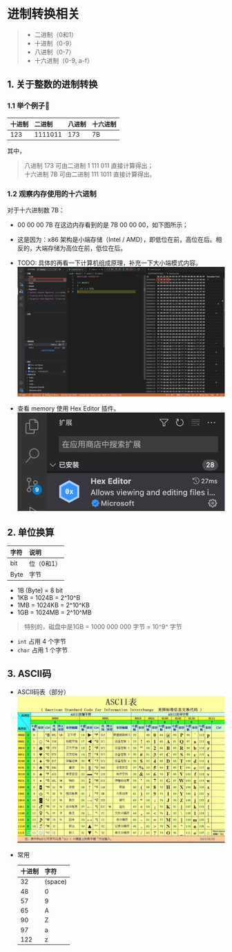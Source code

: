 # 进制转换相关

> - 二进制（0和1）
> - 十进制（0-9）
> - 八进制（0-7）
> - 十六进制（0-9, a-f） 

## 1. 关于整数的进制转换

### 1.1 举个例子🌰

  十进制 | 二进制   | 八进制 | 十六进制  
  :---  | :---    | :---  | :---  
  123   | 1111011 | 173   | 7B  

其中，<br >
> 八进制 173 可由二进制 1 111 011 直接计算得出；<br >
> 十六进制 7B 可由二进制 111 1011 直接计算得出。

### 1.2 观察内存使用的十六进制
  
  对于十六进制数 7B：

  - 00 00 00 7B 在这边内存看到的是 7B 00 00 00，如下图所示；
  - 这是因为：x86 架构是小端存储（Intel / AMD），即低位在前，高位在后。相反的，大端存储为高位在前，低位在后。
  - TODO: 具体的再看一下计算机组成原理，补充一下大小端模式内容。
  ![观察内存使用的十六进制](../img/note03/img01.png)

  - 查看 memory 使用 Hex Editor 插件。
  ![Hex Editor](../img/note03/img02.png)

## 2. 单位换算

字符   | 说明
:---  | :--- 
bit   | 位（0和1）
Byte  | 字节

- 1B (Byte) = 8 bit
- 1KB = 1024B = 2^10^B
- 1MB = 1024KB = 2^10^KB
- 1GB = 1024MB = 2^10^MB

<!-- md输出上下标：
1. 上标 2^10^
2. 下表 a~0~ -->

> 特别的，磁盘中是1GB = 1000 000 000 字节 = 10^9^ 字节

- `int` 占用 4 个字节
- `char` 占用 1 个字节


## 3. ASCII码
- ASCII码表（部分）
![ASCII码表（部分)](../img/note03/img03.png)

- 常用

  十进制|字符
  ---|---
  32 |(space)
  48 |0
  57 |9
  65 |A
  90 |Z
  97 |a
  122|z
